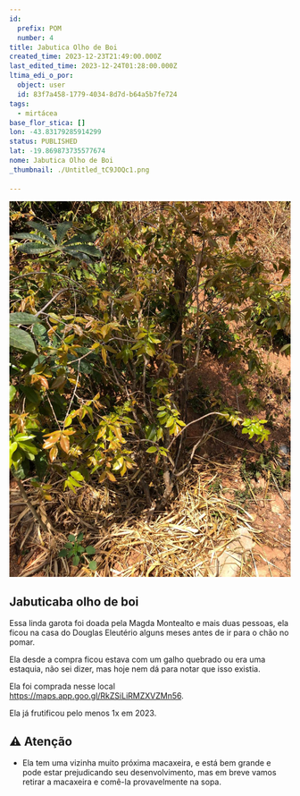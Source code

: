 ```yaml
---
id:
  prefix: POM
  number: 4
title: Jabutica Olho de Boi
created_time: 2023-12-23T21:49:00.000Z
last_edited_time: 2023-12-24T01:28:00.000Z
ltima_edi_o_por:
  object: user
  id: 83f7a458-1779-4034-8d7d-b64a5b7fe724
tags:
  - mirtácea
base_flor_stica: []
lon: -43.83179285914299
status: PUBLISHED
lat: -19.869873735577674
nome: Jabutica Olho de Boi
_thumbnail: ./Untitled_tC9JOQc1.png

---
```


![](./Untitled_tC9JOQc1.png)

## Jabuticaba olho de boi

Essa linda garota foi doada pela Magda Montealto e mais duas pessoas, ela ficou na casa do Douglas Eleutério alguns meses antes de ir para o chão no pomar.

Ela desde a compra ficou estava com um galho quebrado ou era uma estaquia, não sei dizer, mas hoje nem dá para notar que isso existia.

Ela foi comprada nesse local <https://maps.app.goo.gl/RkZSiLiRMZXVZMn56>.

Ela já frutificou pelo menos 1x em 2023.

## ⚠️ Atenção

*   Ela tem uma vizinha muito próxima macaxeira, e está bem grande e pode estar prejudicando seu desenvolvimento, mas em breve vamos retirar a macaxeira e comê-la provavelmente na sopa.

